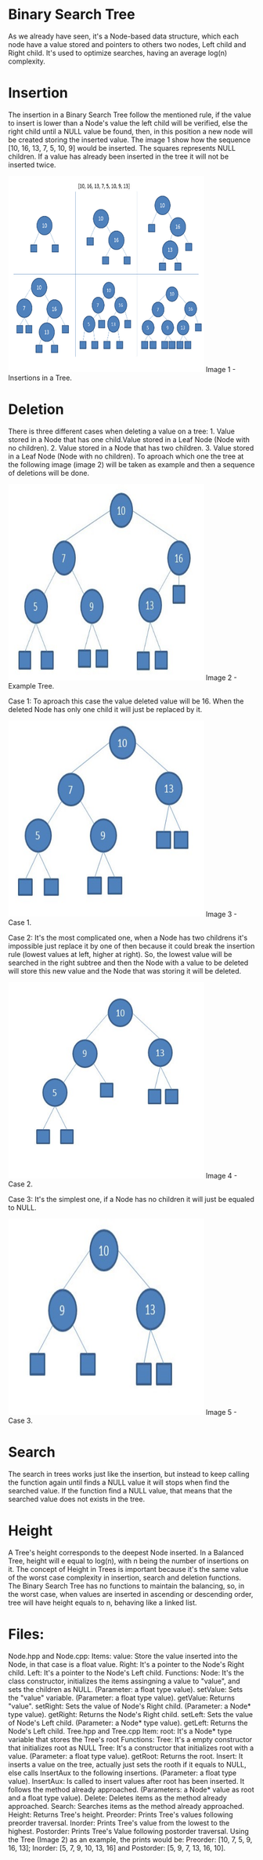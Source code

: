 # Binary Search Tree

  As we already have seen, it's a Node-based data structure, which each node have a value stored and pointers to others two nodes, Left child and Right child.  It's used to optimize searches, having an average log(n) complexity.
  
# Insertion
  
 The insertion in a Binary Search Tree follow the mentioned rule, if the value to insert is lower than a Node's value the left child will be verified, else the right child until a NULL value be found, then, in this position a new node will be created storing the inserted value. The image 1 show how the sequence [10, 16, 13, 7, 5, 10, 9] would be inserted. The squares represents NULL children. If a value has already been inserted in the tree it will not be inserted twice.
 
<img src="https://github.com/KemilyRezende/Trees/blob/main/Binary%20Search%20Tree/img/Insert.jpg" width = "400px" height = "400px">
Image 1 - Insertions in a Tree.
 
 # Deletion
 
  There is three different cases when deleting a value on a tree:
      1. Value stored in a Node that has one child.Value stored in a Leaf Node (Node with no children).
      2. Value stored in a Node that has two children.
      3. Value stored in a Leaf Node (Node with no children).
  To aproach which one the tree at the following image (image 2) will be taken as example and then a sequence of deletions will be done.
  
  <img src="https://github.com/KemilyRezende/Trees/blob/main/Binary%20Search%20Tree/img/Tree.jpg" width = "400px" height = "400px">
Image 2 - Example Tree.
      
   Case 1: To aproach this case the value deleted value will be 16. When the deleted Node has only one child it will just be replaced by it.
      
   <img src="https://github.com/KemilyRezende/Trees/blob/main/Binary%20Search%20Tree/img/One-child-delete.jpg" width = "400px" height = "400px">
Image 3 - Case 1.

   Case 2: It's the most complicated one, when a Node has two childrens it's impossible just replace it  by one of then because it could break the insertion rule (lowest values at left, higher at right). So, the lowest value will be searched in the right subtree and then the Node with a value to be deleted will store this new value and the Node that was storing it will be deleted.
      
   <img src="https://github.com/KemilyRezende/Trees/blob/main/Binary%20Search%20Tree/img/Two-children-delete.jpg" width = "400px" height = "400px">
Image 4 - Case 2.

   Case 3: It's the simplest one, if a Node has no children it will just be equaled to NULL.
   
   <img src="https://github.com/KemilyRezende/Trees/blob/main/Binary%20Search%20Tree/img/Leaf-delete.jpg" width = "400px" height = "400px">
Image 5 - Case 3.
     
# Search

  The search in trees works just like the insertion, but instead to keep calling the function again until finds a NULL value it will stops when find the searched value. If the function find a NULL value, that means that the searched value does not exists in the tree.
 
 # Height
 
  A Tree's height corresponds to the deepest Node inserted. In a Balanced Tree, height will e equal to log(n), with n being the number of insertions on it. The concept of Height in Trees is important because it's the same value of the worst case complexity in insertion, search and deletion functions.
  The Binary Search Tree has no functions to maintain the balancing, so, in the worst case, when values are inserted in ascending or descending order, tree will have height equals to n, behaving like a linked list.
 
 # Files:
  Node.hpp and Node.cpp:
    Items:
      value: Store the value inserted into the Node, in that case is a float value.
      Right: It's a pointer to the Node's Right child.
      Left: It's a pointer to the Node's Left child.
    Functions:
      Node:  It's the class constructor, initializes the items assingning a value to "value", and sets the children as NULL. (Parameter: a float type value).
      setValue: Sets the "value" variable. (Parameter: a float type value).
      getValue: Returns "value".
      setRight: Sets the value of Node's Right child. (Parameter: a Node* type value).
      getRight: Returns the Node's Right child.
      setLeft: Sets the value of Node's Left child. (Parameter: a Node* type value).
      getLeft: Returns the Node's Left child.
  Tree.hpp and Tree.cpp
    Item:
      root: It's a Node* type variable that stores the Tree's root
    Functions:
      Tree: It's a empty constructor that initializes root as NULL
      Tree: It's a constructor that initializes root with a value. (Parameter: a float type value).
      getRoot: Returns the root.
      Insert: It inserts a value on the tree, actually just sets the rooth if it equals to NULL, else calls InsertAux to the following insertions. (Parameter: a float type value).
      InsertAux: Is called to insert values after root has been inserted. It follows the method already approached. (Parameters: a Node* value as root and a float type value).
      Delete: Deletes items as the method already approached.
      Search: Searches items as the method already approached.
      Height: Returns Tree's height.
      Preorder: Prints Tree's values following preorder traversal.
      Inorder: Prints Tree's value from the lowest to the highest.
      Postorder: Prints Tree's Value following postorder traversal.
        Using the Tree (Image 2) as an example, the prints would be: Preorder: [10, 7, 5, 9, 16, 13]; Inorder: [5, 7, 9, 10, 13, 16] and Postorder: [5, 9, 7, 13, 16, 10].
